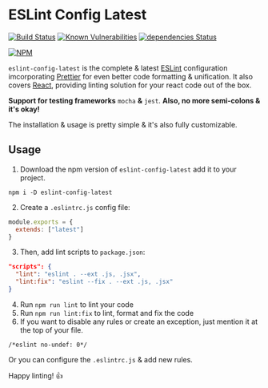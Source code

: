 # ESLint Config Latest

[![Build Status](https://scrutinizer-ci.com/g/kukiron/eslint-config-latest/badges/build.png?b=master)](https://scrutinizer-ci.com/g/kukiron/eslint-config-latest/build-status/master) [![Known Vulnerabilities](https://snyk.io/test/github/kukiron/eslint-config-latest/badge.svg)](https://snyk.io/test/github/kukiron/eslint-config-latest) [![dependencies Status](https://david-dm.org/kukiron/eslint-config-latest/status.svg)](https://david-dm.org/kukiron/eslint-config-latest)

[![NPM](https://nodei.co/npm/eslint-config-latest.png)](https://nodei.co/npm/eslint-config-latest/)

`eslint-config-latest` is the complete & latest [ESLint](https://eslint.org/) configuration imcorporating [Prettier](https://github.com/prettier/prettier) for even better code formatting & unification. It also covers [React](https://github.com/facebook/react), providing linting solution for your react code out of the box.

**Support for testing frameworks** `mocha` **&** `jest`. **Also, no more semi-colons & it's okay!**

The installation & usage is pretty simple & it's also fully customizable.

## Usage

1. Download the npm version of `eslint-config-latest` add it to your project.

```shell
npm i -D eslint-config-latest
```

2. Create a `.eslintrc.js` config file:

```javascript
module.exports = {
  extends: ["latest"]
}
```

3. Then, add lint scripts to `package.json`:

```json
"scripts": {
  "lint": "eslint . --ext .js, .jsx",
  "lint:fix": "eslint --fix . --ext .js, .jsx"
}
```

4. Run `npm run lint` to lint your code
5. Run `npm run lint:fix` to lint, format and fix the code
6. If you want to disable any rules or create an exception, just mention it at the top of your file.

```shell
/*eslint no-undef: 0*/
```

Or you can configure the `.eslintrc.js` & add new rules.

Happy linting! 👍
